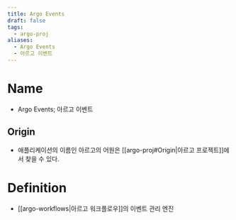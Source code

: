 ```yaml
---
title: Argo Events
draft: false
tags:
  - argo-proj
aliases:
  - Argo Events
  - 아르고 이벤트
---
```

# Name
- Argo Events; 아르고 이벤트

## Origin
- 애플리케이션의 이름인 아르고의 어원은 [[argo-proj#Origin|아르고 프로젝트]]에서 찾을 수 있다.


# Definition
- [[argo-workflows|아르고 워크플로우]]의 이벤트 관리 엔진